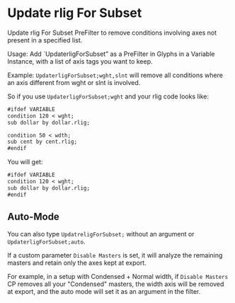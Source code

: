 # Update rlig For Subset

Update rlig For Subset PreFilter to remove conditions involving axes not present in a specified list.

Usage: Add `UpdaterligForSubset” as a PreFilter in Glyphs in a Variable Instance, with a list of axis tags you want to keep.

Example: `UpdaterligForSubset;wght,slnt` will remove all conditions where an axis different from wght or slnt is involved.

So if you use `UpdaterligForSubset;wght` and your rlig code looks like:

````markdown
#ifdef VARIABLE
condition 120 < wght;
sub dollar by dollar.rlig;

condition 50 < wdth;
sub cent by cent.rlig;
#endif
````

You will get:

````markdown
#ifdef VARIABLE
condition 120 < wght;
sub dollar by dollar.rlig;
#endif
````

## Auto-Mode

You can also type `UpdatreligForSubset;` without an argument or `UpdaterligForSubset;auto`.

If a custom parameter `Disable Masters` is set, it will analyze the remaining masters and retain only the axes kept at export.

For example, in a setup with Condensed + Normal width, if `Disable Masters` CP removes all your "Condensed" masters, the width axis will be removed at export, and the auto mode will set it as an argument in the filter.
